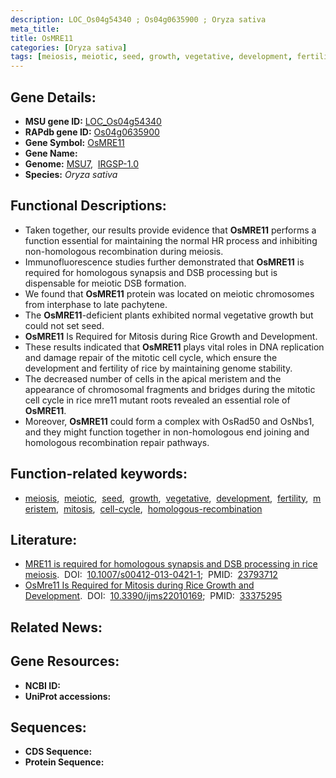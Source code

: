 ```yaml
---
description: LOC_Os04g54340 ; Os04g0635900 ; Oryza sativa
meta_title:
title: OsMRE11
categories: [Oryza sativa]
tags: [meiosis, meiotic, seed, growth, vegetative, development, fertility, meristem, mitosis, cell cycle, homologous recombination]
---
```


## Gene Details:
- **MSU gene ID:** [LOC_Os04g54340](http://rice.uga.edu/cgi-bin/ORF_infopage.cgi?orf=LOC_Os04g54340)  
- **RAPdb gene ID:** [Os04g0635900](https://rapdb.dna.affrc.go.jp/locus/?name=Os04g0635900)  
- **Gene Symbol:** <u>OsMRE11</u>
- **Gene Name:**
- **Genome:**  [MSU7](http://rice.uga.edu/),&nbsp;&nbsp;[IRGSP-1.0](https://rapdb.dna.affrc.go.jp/download/irgsp1.html)
- **Species:** *Oryza sativa*

## Functional Descriptions:
   - Taken together, our results provide evidence that **OsMRE11** performs a function essential for maintaining the normal HR process and inhibiting non-homologous recombination during meiosis.
   - Immunofluorescence studies further demonstrated that **OsMRE11** is required for homologous synapsis and DSB processing but is dispensable for meiotic DSB formation.
   - We found that **OsMRE11** protein was located on meiotic chromosomes from interphase to late pachytene.
   - The **OsMRE11**-deficient plants exhibited normal vegetative growth but could not set seed.
   - **OsMRE11** Is Required for Mitosis during Rice Growth and Development.
   - These results indicated that **OsMRE11** plays vital roles in DNA replication and damage repair of the mitotic cell cycle, which ensure the development and fertility of rice by maintaining genome stability.
   - The decreased number of cells in the apical meristem and the appearance of chromosomal fragments and bridges during the mitotic cell cycle in rice mre11 mutant roots revealed an essential role of **OsMRE11**.
   - Moreover, **OsMRE11** could form a complex with OsRad50 and OsNbs1, and they might function together in non-homologous end joining and homologous recombination repair pathways.

## Function-related keywords:
   - [meiosis](/tags/meiosis/),&nbsp;&nbsp;[meiotic](/tags/meiotic/),&nbsp;&nbsp;[seed](/tags/seed/),&nbsp;&nbsp;[growth](/tags/growth/),&nbsp;&nbsp;[vegetative](/tags/vegetative/),&nbsp;&nbsp;[development](/tags/development/),&nbsp;&nbsp;[fertility](/tags/fertility/),&nbsp;&nbsp;[meristem](/tags/meristem/),&nbsp;&nbsp;[mitosis](/tags/mitosis/),&nbsp;&nbsp;[cell-cycle](/tags/cell-cycle/),&nbsp;&nbsp;[homologous-recombination](/tags/homologous-recombination/)

## Literature:
   - [MRE11 is required for homologous synapsis and DSB processing in rice meiosis](https://www.doi.org/10.1007/s00412-013-0421-1).&nbsp;&nbsp;DOI:&nbsp;&nbsp;[10.1007/s00412-013-0421-1](https://www.doi.org/10.1007/s00412-013-0421-1);&nbsp;&nbsp;PMID:&nbsp;&nbsp;[23793712](https://pubmed.ncbi.nlm.nih.gov/23793712/)
   - [OsMre11 Is Required for Mitosis during Rice Growth and Development](https://www.doi.org/10.3390/ijms22010169).&nbsp;&nbsp;DOI:&nbsp;&nbsp;[10.3390/ijms22010169](https://www.doi.org/10.3390/ijms22010169);&nbsp;&nbsp;PMID:&nbsp;&nbsp;[33375295](https://pubmed.ncbi.nlm.nih.gov/33375295/)

## Related News:

## Gene Resources:
- **NCBI ID:**  []()
- **UniProt accessions:** [](https://www.uniprot.org/uniprotkb//entry)

## Sequences:
- **CDS Sequence:**
- **Protein Sequence:**
